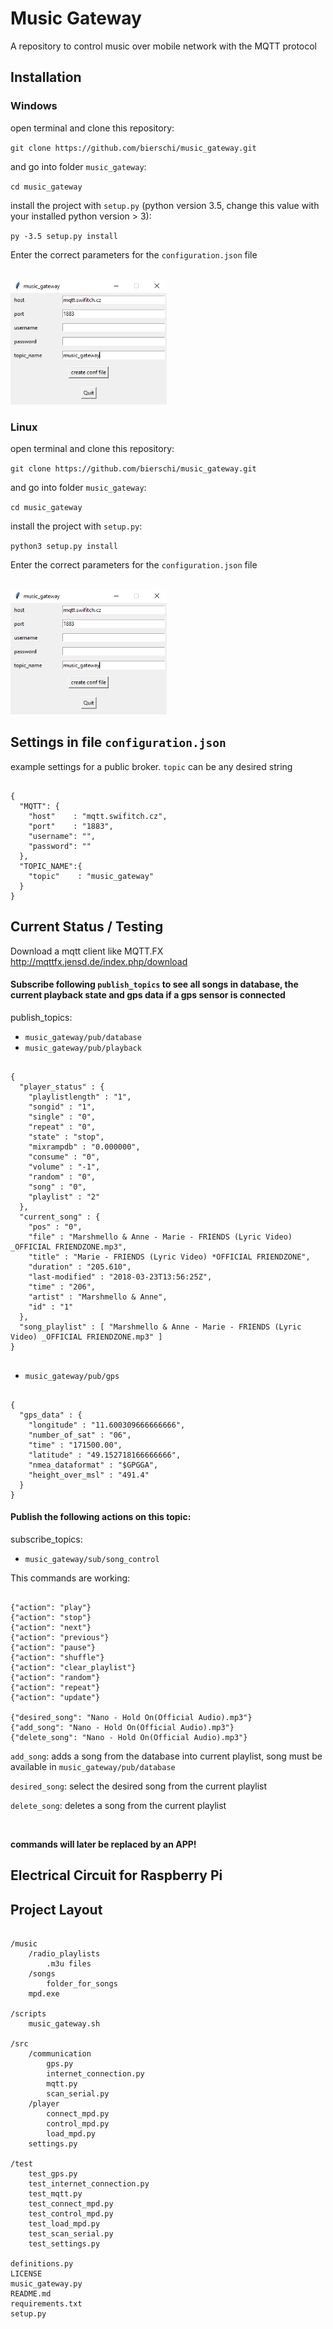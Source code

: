 # Music Gateway

A repository to control music over mobile network with the MQTT protocol

## Installation

### Windows
open terminal and clone this repository:

`git clone https://github.com/bierschi/music_gateway.git`

and go into folder `music_gateway`:

`cd music_gateway`

install the project with `setup.py` (python version 3.5, change this value with your installed python version > 3):

`py -3.5 setup.py install`

Enter the correct parameters for the `configuration.json` file

<div align="left">
  <br>
  <img src="pictures/public_broker_settings.png" alt="example" width="250" height="200">
</div>

### Linux

open terminal and clone this repository:

`git clone https://github.com/bierschi/music_gateway.git`

and go into folder `music_gateway`:

`cd music_gateway`

install the project with `setup.py`:

`python3 setup.py install`

Enter the correct parameters for the `configuration.json` file

<div align="left">
  <br>
  <img src="pictures/public_broker_settings.png" alt="example" width="250" height="200">
</div>

## Settings in file `configuration.json`

example settings for a public broker. `topic` can be any desired string

<pre><code>
{
  "MQTT": {
    "host"    : "mqtt.swifitch.cz",
    "port"    : "1883",
    "username": "",
    "password": ""
  },
  "TOPIC_NAME":{
    "topic"    : "music_gateway"
  }
}
</pre></code>


## Current Status / Testing

Download a mqtt client like MQTT.FX http://mqttfx.jensd.de/index.php/download

#### Subscribe following `publish_topics` to see all songs in database, the current playback state and gps data if a gps sensor is connected

publish_topics:
- `music_gateway/pub/database` <br>
- `music_gateway/pub/playback` <br>
<pre><code>
{
  "player_status" : {
    "playlistlength" : "1",
    "songid" : "1",
    "single" : "0",
    "repeat" : "0",
    "state" : "stop",
    "mixrampdb" : "0.000000",
    "consume" : "0",
    "volume" : "-1",
    "random" : "0",
    "song" : "0",
    "playlist" : "2"
  },
  "current_song" : {
    "pos" : "0",
    "file" : "Marshmello & Anne - Marie - FRIENDS (Lyric Video) _OFFICIAL FRIENDZONE.mp3",
    "title" : "Marie - FRIENDS (Lyric Video) *OFFICIAL FRIENDZONE",
    "duration" : "205.610",
    "last-modified" : "2018-03-23T13:56:25Z",
    "time" : "206",
    "artist" : "Marshmello & Anne",
    "id" : "1"
  },
  "song_playlist" : [ "Marshmello & Anne - Marie - FRIENDS (Lyric Video) _OFFICIAL FRIENDZONE.mp3" ]
}

</pre></code>
- `music_gateway/pub/gps`

<pre><code>
{
  "gps_data" : {
    "longitude" : "11.600309666666666",
    "number_of_sat" : "06",
    "time" : "171500.00",
    "latitude" : "49.152718166666666",
    "nmea_dataformat" : "$GPGGA",
    "height_over_msl" : "491.4"
  }
}
</pre></code>
#### Publish the following actions on this topic:

subscribe_topics:
- `music_gateway/sub/song_control`

This commands are working:

<pre><code>
{"action": "play"}
{"action": "stop"}
{"action": "next"}
{"action": "previous"}
{"action": "pause"}
{"action": "shuffle"}
{"action": "clear_playlist"}
{"action": "random"}
{"action": "repeat"}
{"action": "update"}

{"desired_song": "Nano - Hold On(Official Audio).mp3"}
{"add_song": "Nano - Hold On(Official Audio).mp3"}
{"delete_song": "Nano - Hold On(Official Audio).mp3"}
</pre></code>

`add_song`: adds a song from the database into current playlist, song must be available in `music_gateway/pub/database`

`desired_song`: select the desired song from the current playlist

`delete_song`: deletes a song from the current playlist

<br>

**commands will later be replaced by an APP!**


## Electrical Circuit for Raspberry Pi



## Project Layout
<pre><code>
/music
    /radio_playlists
        .m3u files
    /songs
        folder_for_songs
    mpd.exe

/scripts
    music_gateway.sh

/src
    /communication
        gps.py
        internet_connection.py
        mqtt.py
        scan_serial.py
    /player
        connect_mpd.py
        control_mpd.py
        load_mpd.py
    settings.py

/test
    test_gps.py
    test_internet_connection.py
    test_mqtt.py
    test_connect_mpd.py
    test_control_mpd.py
    test_load_mpd.py
    test_scan_serial.py
    test_settings.py

definitions.py
LICENSE
music_gateway.py
README.md
requirements.txt
setup.py
</pre></code>